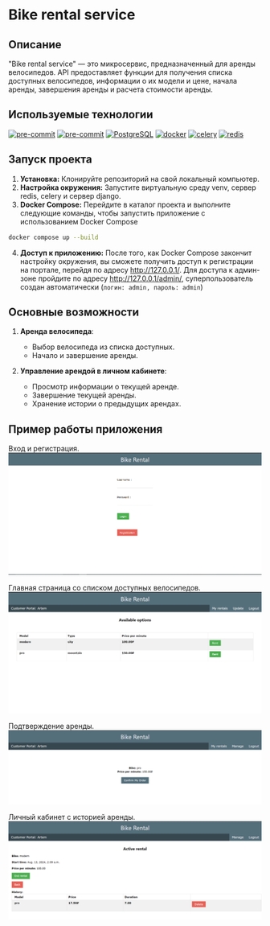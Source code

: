# Bike rental service

## Описание

"Bike rental service" — это микросервис, предназначенный для аренды велосипедов.
 API предоставляет функции для получения списка доступных велосипедов,
информации о их модели и цене, начала аренды, завершения аренды и
расчета стоимости аренды.

## Используемые технологии

[![pre-commit](https://img.shields.io/badge/Python-3.10-3776AB?logo=python&logoColor=white)](https://www.python.org/downloads/release/python-3100/)
[![pre-commit](https://img.shields.io/badge/Django-5.0-092E20?logo=django&logoColor=white)](https://docs.djangoproject.com/en/4.2/releases/3.2/)
[![PostgreSQL](https://img.shields.io/badge/-PostgreSQL-464646?style=flat-square&logo=PostgreSQL)](https://www.postgresql.org/)
[![docker](https://img.shields.io/badge/-Docker-464646?style=flat-square&logo=docker)](https://www.docker.com/)
[![celery](https://img.shields.io/badge/celery-5.4-37814A?logo=celery&logoColor=white)](https://docs.celeryq.dev/en/stable/django/first-steps-with-django.html)
[![redis](https://img.shields.io/badge/redis-5.0-DC382D?logo=redis&logoColor=white)](https://redis-py.readthedocs.io/en/stable/)

## Запуск проекта
1. **Установка:** Клонируйте репозиторий на свой локальный компьютер.
2. **Настройка окружения:** Запустите виртуальную среду venv, сервер redis, celery и сервер django.
3. **Docker Compose:** Перейдите в каталог проекта и выполните следующие
   команды, чтобы запустить приложение с использованием Docker Compose

```bash
docker compose up --build
```

4. **Доступ к приложению:** После того, как Docker Compose закончит настройку
   окружения, вы сможете получить доступ к регистрации на портале, перейдя по
   адресу http://127.0.0.1/. 
   Для доступа к админ-зоне пройдите по адресу http://127.0.0.1/admin/, суперпользователь создан автоматически (`логин: admin, пароль:
   admin`)

## Основные возможности

1. **Аренда велосипеда**:
    - Выбор велосипеда из списка доступных.
    - Начало и завершение аренды.
    
2. **Управление арендой в личном кабинете**:
    - Просмотр информации о текущей аренде.
    - Завершение текущей аренды.
    - Хранение истории о предыдущих арендах.

## Пример работы приложения
Вход и регистрация.
![img.png](imgs/img.png)

Главная страница со списком доступных велосипедов.
![img_1.png](imgs/img_1.png)

Подтверждение аренды.
![img.png](imgs/img2.png)

Личный кабинет с историей аренды.    
![img.png](imgs/img3.png)
